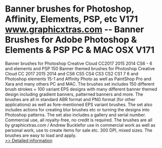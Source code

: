 # Banner brushes for Photoshop, Affinity, Elements, PSP, etc V171<br />www.graphicxtras.com -- Banner Brushes for Adobe Photoshop & Elements & PSP PC & MAC OSX V171

Banner brushes for Photoshop Creative Cloud CC2017 2015 2014 CS6 - 6 and elements and PSP
150 Banner themed brushes for Photoshop Creative Cloud CC 2017 2015 2014 and CS6 CS5 CS4 CS3 CS2 CS1 7 6 and Photoshop elements 15-1 and Affinity Photo as well as PaintShop Pro and Xara and many others PC and MAC. The brushes set includes 150 different brush strokes + 100 variant EPS designs with many different banner themed design including gradient banners, patterned banners and more. The brushes are all in standard ABR format and PNG format (for other applications) as well as fore-mentioned EPS variant brushes. The set also includes actions for creating blur brushes etc or turning the designs into Photoshop patterns. The set also includes a gallery and serial number. Commercial use, all royalty-free, no credit is required. The brushes are all by graphicxtras.com / Andrew Bucklefor use in commercial work as well as personal work, use to create items for sale etc. 300 DPI, mixed sizes. The brushes are easy to load and apply.<br />[>> Detailed information](https://secure.shareit.com/shareit/product.html?productid=300576125&affiliateid=200057808)
